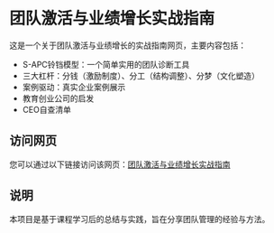 # 团队激活与业绩增长实战指南

这是一个关于团队激活与业绩增长的实战指南网页，主要内容包括：

- S-APC铃铛模型：一个简单实用的团队诊断工具
- 三大杠杆：分钱（激励制度）、分工（结构调整）、分梦（文化塑造）
- 案例驱动：真实企业案例展示
- 教育创业公司的启发
- CEO自查清单

## 访问网页

您可以通过以下链接访问该网页：[团队激活与业绩增长实战指南](https://[您的GitHub用户名].github.io/学霸思维/作业.html)

## 说明

本项目是基于课程学习后的总结与实践，旨在分享团队管理的经验与方法。